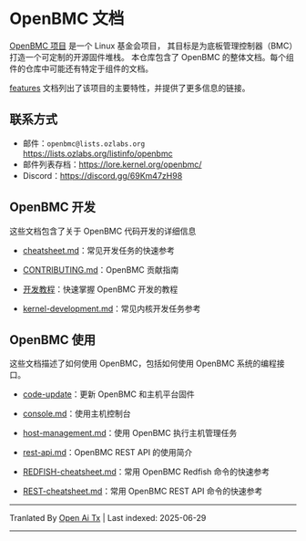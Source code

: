 # OpenBMC 文档

[OpenBMC 项目](https://www.openbmc.org/) 是一个 Linux 基金会项目，
其目标是为底板管理控制器（BMC）打造一个可定制的开源固件堆栈。
本仓库包含了 OpenBMC 的整体文档。每个组件的仓库中可能还有特定于组件的文档。

[features](https://raw.githubusercontent.com/openbmc/docs/master/features.md) 文档列出了该项目的主要特性，并提供了更多信息的链接。

## 联系方式

- 邮件：`openbmc@lists.ozlabs.org` <https://lists.ozlabs.org/listinfo/openbmc>
- 邮件列表存档：<https://lore.kernel.org/openbmc/>
- Discord：<https://discord.gg/69Km47zH98>

## OpenBMC 开发

这些文档包含了关于 OpenBMC 代码开发的详细信息

- [cheatsheet.md](https://raw.githubusercontent.com/openbmc/docs/master/cheatsheet.md)：常见开发任务的快速参考

- [CONTRIBUTING.md](https://raw.githubusercontent.com/openbmc/docs/master/CONTRIBUTING.md)：OpenBMC 贡献指南

- [开发教程](https://raw.githubusercontent.com/openbmc/docs/master/development/README.md)：快速掌握 OpenBMC 开发的教程

- [kernel-development.md](https://raw.githubusercontent.com/openbmc/docs/master/kernel-development.md)：常见内核开发任务参考

## OpenBMC 使用

这些文档描述了如何使用 OpenBMC，包括如何使用 OpenBMC 系统的编程接口。

- [code-update](architecture/code-update)：更新 OpenBMC 和主机平台固件

- [console.md](https://raw.githubusercontent.com/openbmc/docs/master/console.md)：使用主机控制台

- [host-management.md](https://raw.githubusercontent.com/openbmc/docs/master/host-management.md)：使用 OpenBMC 执行主机管理任务

- [rest-api.md](https://raw.githubusercontent.com/openbmc/docs/master/rest-api.md)：OpenBMC REST API 的使用简介

- [REDFISH-cheatsheet.md](https://raw.githubusercontent.com/openbmc/docs/master/REDFISH-cheatsheet.md)：常用 OpenBMC Redfish 命令的快速参考

- [REST-cheatsheet.md](https://raw.githubusercontent.com/openbmc/docs/master/REST-cheatsheet.md)：常用 OpenBMC REST API 命令的快速参考

---

Tranlated By [Open Ai Tx](https://github.com/OpenAiTx/OpenAiTx) | Last indexed: 2025-06-29

---